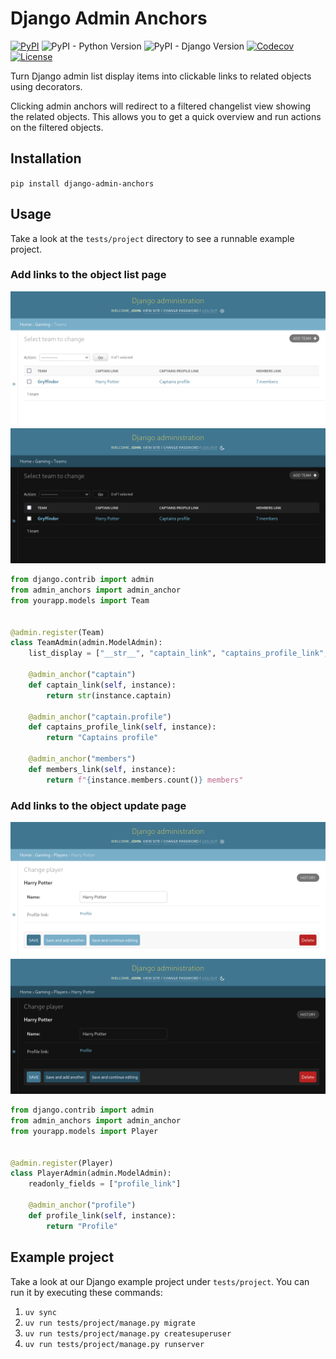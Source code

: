 # Django Admin Anchors

[![PyPI][pypi-image]][pypi-url]
![PyPI - Python Version][python-image]
![PyPI - Django Version][django-image]
[![Codecov][codecov-image]][codecov-url]
[![License][license-image]][license-url]

[pypi-image]: https://img.shields.io/pypi/v/django-admin-anchors
[pypi-url]: https://pypi.org/project/django-admin-anchors/
[python-image]: https://img.shields.io/pypi/pyversions/django-admin-anchors
[django-image]: https://img.shields.io/pypi/djversions/django-admin-anchors
[codecov-image]: https://codecov.io/gh/DoctorJohn/django-admin-anchors/branch/main/graph/badge.svg
[codecov-url]: https://codecov.io/gh/DoctorJohn/django-admin-anchors
[license-image]: https://img.shields.io/pypi/l/django-admin-anchors
[license-url]: https://github.com/DoctorJohn/django-admin-anchors/blob/main/LICENSE

Turn Django admin list display items into clickable links to related
objects using decorators.

Clicking admin anchors will redirect to a filtered changelist view
showing the related objects. This allows you to get a quick overview
and run actions on the filtered objects.

## Installation

`pip install django-admin-anchors`

## Usage

Take a look at the `tests/project` directory to see a runnable example project.

### Add links to the object list page

![Object list page (light mode)](.github/images/list-light.png#gh-light-mode-only)
![Object list page (dark mode)](.github/images/list-dark.png#gh-dark-mode-only)

```python
from django.contrib import admin
from admin_anchors import admin_anchor
from yourapp.models import Team


@admin.register(Team)
class TeamAdmin(admin.ModelAdmin):
    list_display = ["__str__", "captain_link", "captains_profile_link", "members_link"]

    @admin_anchor("captain")
    def captain_link(self, instance):
        return str(instance.captain)

    @admin_anchor("captain.profile")
    def captains_profile_link(self, instance):
        return "Captains profile"

    @admin_anchor("members")
    def members_link(self, instance):
        return f"{instance.members.count()} members"
```

### Add links to the object update page

![Object change page (light mode)](.github/images/change-light.png#gh-light-mode-only)
![Object change page (dark mode)](.github/images/change-dark.png#gh-dark-mode-only)

```python
from django.contrib import admin
from admin_anchors import admin_anchor
from yourapp.models import Player


@admin.register(Player)
class PlayerAdmin(admin.ModelAdmin):
    readonly_fields = ["profile_link"]

    @admin_anchor("profile")
    def profile_link(self, instance):
        return "Profile"
```

## Example project

Take a look at our Django example project under `tests/project`.
You can run it by executing these commands:

1. `uv sync`
2. `uv run tests/project/manage.py migrate`
3. `uv run tests/project/manage.py createsuperuser`
4. `uv run tests/project/manage.py runserver`
